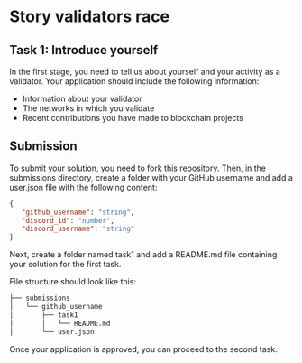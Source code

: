 # Story validators race

## Task 1: Introduce yourself

In the first stage, you need to tell us about yourself and your activity as a validator. Your application should include the following information:

- Information about your validator
- The networks in which you validate
- Recent contributions you have made to blockchain projects


## Submission
To submit your solution, you need to fork this repository. Then, in the submissions directory, create a folder with your GitHub username and add a user.json file with the following content:
```json
{
   "github_username": "string",
   "discord_id": "number",
   "discord_username": "string"
}
```
Next, create a folder named task1 and add a README.md file containing your solution for the first task.

File structure should look like this:
```bash
├── submissions
│   └── github_username
│       ├── task1
│       │   └── README.md
│       └── user.json
```

Once your application is approved, you can proceed to the second task.
